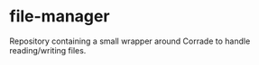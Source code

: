 # file-manager
Repository containing a small wrapper around Corrade to handle reading/writing files.
